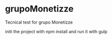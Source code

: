 # grupoMonetizze
Tecnical test for grupo Monetizze

initi the project with npm install and run it with gulp
